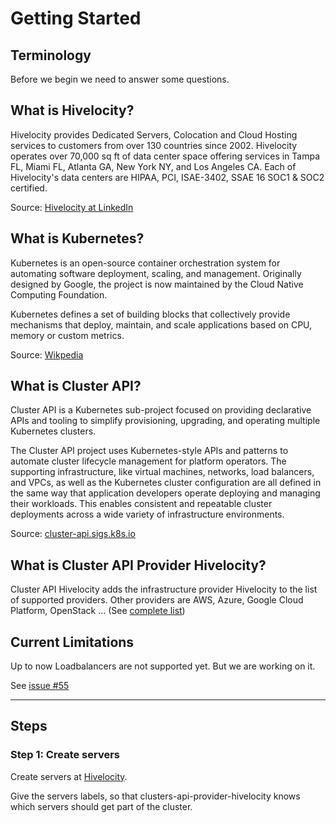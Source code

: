 # Getting Started

## Terminology

Before we begin we need to answer some questions.

## What is Hivelocity?

Hivelocity provides Dedicated Servers, Colocation and Cloud Hosting services to customers from over 130 countries since 2002. Hivelocity operates over 70,000 sq ft of data center space offering services in Tampa FL, Miami FL, Atlanta GA, New York NY, and Los Angeles CA. Each of Hivelocity's data centers are HIPAA, PCI, ISAE-3402, SSAE 16 SOC1 & SOC2 certified.

Source: [Hivelocity at LinkedIn](https://www.linkedin.com/company/hivelocity-hosting/)

## What is Kubernetes?

Kubernetes is an open-source container orchestration system for automating software deployment, scaling, and management. Originally designed by Google, the project is now maintained by the Cloud Native Computing Foundation.

Kubernetes defines a set of building blocks that collectively provide mechanisms that deploy, maintain, and scale applications based on CPU, memory or custom metrics.

Source: [Wikpedia](https://en.wikipedia.org/wiki/Kubernetes)

## What is Cluster API?

Cluster API is a Kubernetes sub-project focused on providing declarative APIs and tooling to simplify provisioning, upgrading, and operating multiple Kubernetes clusters.

The Cluster API project uses Kubernetes-style APIs and patterns to automate cluster lifecycle management for platform operators. The supporting infrastructure, like virtual machines, networks, load balancers, and VPCs, as well as the Kubernetes cluster configuration are all defined in the same way that application developers operate deploying and managing their workloads. This enables consistent and repeatable cluster deployments across a wide variety of infrastructure environments.

Source: [cluster-api.sigs.k8s.io](https://cluster-api.sigs.k8s.io/)

## What is Cluster API Provider Hivelocity?

Cluster API Hivelocity adds the infrastructure provider Hivelocity to the list of supported providers. Other providers are AWS, Azure, Google Cloud Platform, OpenStack ... (See [complete list](https://cluster-api.sigs.k8s.io/reference/providers.html#infrastructure))


## Current Limitations

Up to now Loadbalancers are not supported yet. But we are working on it.

See [issue #55](https://github.com/hivelocity/cluster-api-provider-hivelocity/issues/55)

---

## Steps

### Step 1: Create servers

Create servers at [Hivelocity](https://www.hivelocity.net/).

Give the servers labels, so that clusters-api-provider-hivelocity knows which
servers should get part of the cluster.
